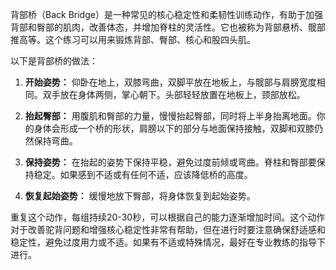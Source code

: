 背部桥（Back Bridge）是一种常见的核心稳定性和柔韧性训练动作，有助于加强背部和臀部的肌肉，改善体态，并增加脊柱的灵活性。它也被称为背部悬桥、髋部推高等。这个练习可以用来锻炼背部、臀部、核心和股四头肌。

以下是背部桥的做法：

1. **开始姿势：** 仰卧在地上，双膝弯曲，双脚平放在地板上，与髋部与肩膀宽度相同。双手放在身体两侧，掌心朝下。头部轻轻放置在地板上，颈部放松。
    
2. **抬起臀部：** 用腹肌和臀部的力量，慢慢抬起臀部，同时将上半身抬离地面。你的身体会形成一个桥的形状，肩膀以下的部分与地面保持接触，双脚和双膝仍然保持弯曲。
    
3. **保持姿势：** 在抬起的姿势下保持平稳，避免过度前倾或弯曲。脊柱和臀部要保持稳定。如果感到不适或有任何不适，应该降低桥的高度。
    
4. **恢复起始姿势：** 缓慢地放下臀部，将身体恢复到起始姿势。
    

重复这个动作，每组持续20-30秒，可以根据自己的能力逐渐增加时间。这个动作对于改善驼背问题和增强核心稳定性非常有帮助，但在进行时要注意确保舒适感和稳定性，避免过度用力或不适。如果有不适或特殊情况，最好在专业教练的指导下进行。